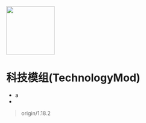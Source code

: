 <img src="B:\TechnologyMod\src\main\resources\logo.png" width="128" height="128">

# 科技模组(TechnologyMod)
* a
* 
> origin/1.18.2